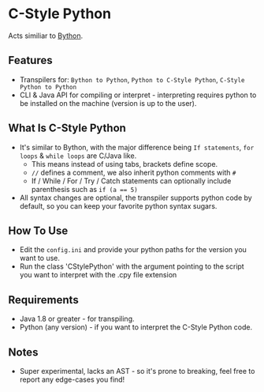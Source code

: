 # C-Style Python
Acts similiar to [Bython](https://github.com/mathialo/bython).

## Features
+ Transpilers for: `Bython to Python`, `Python to C-Style Python`, `C-Style Python to Python`
+ CLI & Java API for compiling or interpret - interpreting requires python to be installed on the machine (version is up to the user).

## What Is C-Style Python
+ It's similar to Bython, with the major difference being `If statements`, `for loops` & `while loops` are C/Java like.
    + This means instead of using tabs, brackets define scope.
    + `//` defines a comment, we also inherit python comments with `#`
    + If / While / For / Try / Catch statements can optionally include parenthesis such as `if (a == 5)`
+ All syntax changes are optional, the transpiler supports python code by default, so you can keep your favorite python syntax sugars.

## How To Use
+ Edit the `config.ini` and provide your python paths for the version you want to use.
+ Run the class 'CStylePython' with the argument pointing to the script you want to interpret with the .cpy file extension

## Requirements
+ Java 1.8 or greater - for transpiling.
+ Python (any version) - if you want to interpret the C-Style Python code.

## Notes
+ Super experimental, lacks an AST - so it's prone to breaking, feel free to report any edge-cases you find!
